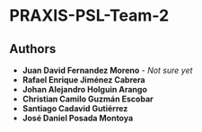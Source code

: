 ﻿# PRAXIS-PSL-Team-2

## Authors

* **Juan David Fernandez Moreno** - *Not sure yet*
* **Rafael Enrique Jiménez Cabrera** 
* **Johan Alejandro Holguin Arango** 
* **Christian Camilo Guzmán Escobar** 
* **Santiago Cadavid Gutiérrez** 
* **José Daniel Posada Montoya**
